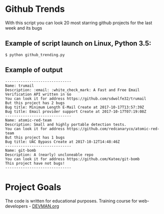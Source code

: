 # Github Trends

With this script you can look 20 most starring github projects for the last week and its bugs

## Example of  script launch on Linux, Python 3.5:
```$ python github_trending.py```

## Example of output
```
------------------------------
Name: trumail
Description: :email: :white_check_mark: A Fast and Free Email Verification API written in Go
You can look it for address https://github.com/sdwolfe32/trumail
But this project has 2 bugs
Bug title: Minimum Length E-Mail Create at 2017-10-17T13:57:39Z
Bug title: Email provider support Create at 2017-10-17T07:19:08Z
------------------------------
Name: atomic-red-team
Description: Small and highly portable detection tests.
You can look it for address https://github.com/redcanaryco/atomic-red-team
But this project has 1 bugs
Bug title: UAC Bypass Create at 2017-10-12T14:48:46Z
------------------------------
Name: git-bomb
Description: A (nearly) uncloneable repo
You can look it for address https://github.com/Katee/git-bomb
This project have not bugs!
------------------------------
```

# Project Goals

The code is written for educational purposes. Training course for web-developers - [DEVMAN.org](https://devman.org)
